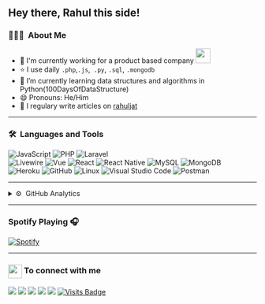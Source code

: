 ## Hey there, Rahul this side!

### 👨🏻‍💻 &nbsp;About Me
- 🏦 I'm currently working for a product based company
      <img src="https://media.giphy.com/media/WUlplcMpOCEmTGBtBW/giphy.gif" width="30">
- :star: I use daily ```.php```,```.js```,``` .py```, ```.sql```, ```.mongodb```
- 🌱 I’m currently learning data structures and algorithms in Python(100DaysOfDataStructure)
- 😄 Pronouns: He/Him
- 📝 I regulary write articles on [rahuljat](https://rahuljat.com/) 

---

### 🛠 &nbsp;Languages and Tools

  ![JavaScript](https://img.shields.io/badge/-JavaScript-333333?style=flat&logo=javascript)
  ![PHP](https://img.shields.io/badge/-PHP-333333?style=flat&logo=PHP)
  ![Laravel](https://img.shields.io/badge/-Laravel-000000?style=flat&logo=laravel)  
  ![Livewire](https://img.shields.io/badge/-Livewire-000000?style=flat&logo=Livewire)
  ![Vue](https://img.shields.io/badge/-Vue.js-333333?style=flat&logo=vuedotjs) 
  ![React](https://img.shields.io/badge/-React-333333?style=flat&logo=React)
  ![React Native](https://img.shields.io/badge/React_Native-20232A?style=flat&logo=react&logoColor=61DAFB)
  ![MySQL](https://img.shields.io/badge/-MySQL-333333?style=flat&logo=mysql)
  ![MongoDB](https://img.shields.io/badge/-MongoDB-336791?style=flat&logo=MongoDB)  
  ![Heroku](https://img.shields.io/badge/-Heroku-430098?style=flat&logo=heroku)
  ![GitHub](https://img.shields.io/badge/-GitHub-333333?style=flat&logo=github)
  ![Linux](https://img.shields.io/badge/-Linux-003366?style=flat&logo=linux)
  ![Visual Studio Code](https://img.shields.io/badge/-Visual%20Studio%20Code-333333?style=flat&logo=visual-studio-code&logoColor=007ACC)
  ![Postman](https://img.shields.io/badge/-Postman-000000?style=flat&logo=postman)
  

---



<details>
<summary> ⚙️ &nbsp;GitHub Analytics</summary>

<p align="center"> <img src="https://github-readme-stats.vercel.app/api?username=coderahuljat&show_icons=true&theme=gotham" alt="coderahuljat" />

</details>

---

### Spotify Playing 🎧
[![Spotify](https://novatorem.visualbean.vercel.app/api/spotify)](https://open.spotify.com/user/1112981871)

---

<h3><img src="https://emojis.slackmojis.com/emojis/images/1579216111/7550/pikachu_wave.gif?1579216111" align="center"
                width="28" /> To connect with me</h3>

<p align = "center">
 
[<img src ="https://img.shields.io/badge/portfolio-%23.svg?&style=for-the-badge&logo=&logoColor=white%22">](https://rahuljat.com/)
[<img src="https://img.shields.io/badge/twitter-%231DA1F2.svg?&style=for-the-badge&logo=twitter&logoColor=white" />](https://twitter.com/coderahuljat) 
[<img src="https://img.shields.io/badge/linkedin-%230077B5.svg?&style=for-the-badge&logo=linkedin&logoColor=white" />](https://www.linkedin.com/in/rahuljat)
[<img src = "https://img.shields.io/badge/instagram-%23E4405F.svg?&style=for-the-badge&logo=instagram&logoColor=white">](https://www.instagram.com/rahuljat_official/)
[<img src="https://img.shields.io/badge/facebook-%231877F2.svg?&style=for-the-badge&logo=facebook&logoColor=white" />](https://www.facebook.com/imrjat/) 
[![Visits Badge](https://badges.pufler.dev/visits/coderahuljat/coderahuljat?style=for-the-badge)](https://github.com/coderahuljat)

</p>

